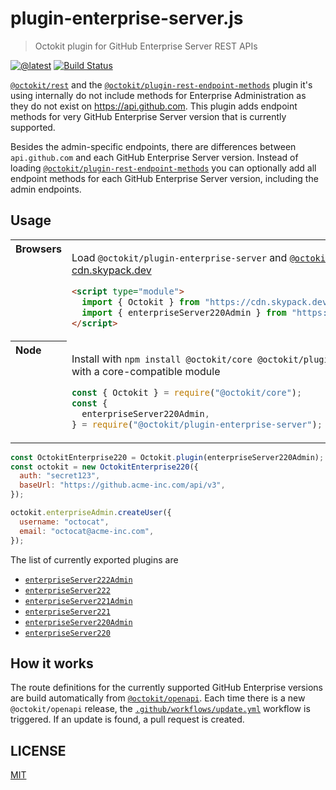 # plugin-enterprise-server.js

> Octokit plugin for GitHub Enterprise Server REST APIs

[![@latest](https://img.shields.io/npm/v/@octokit/plugin-enterprise-server.svg)](https://www.npmjs.com/package/@octokit/plugin-enterprise-server)
[![Build Status](https://github.com/octokit/plugin-enterprise-server.js/workflows/Test/badge.svg)](https://github.com/octokit/plugin-enterprise-server.js/actions?workflow=Test)

[`@octokit/rest`](https://github.com/octokit/rest.js/) and the [`@octokit/plugin-rest-endpoint-methods`](https://github.com/octokit/plugin-rest-endpoint-methods.js/) plugin it's using internally do not include methods for Enterprise Administration as they do not exist on https://api.github.com. This plugin adds endpoint methods for very GitHub Enterprise Server version that is currently supported.

Besides the admin-specific endpoints, there are differences between `api.github.com` and each GitHub Enterprise Server version. Instead of loading [`@octokit/plugin-rest-endpoint-methods`](https://github.com/octokit/plugin-rest-endpoint-methods.js/) you can optionally add all endpoint methods for each GitHub Enterprise Server version, including the admin endpoints.

## Usage

<table>
<tbody valign=top align=left>
<tr><th>
Browsers
</th><td width=100%>

Load `@octokit/plugin-enterprise-server` and [`@octokit/core`](https://github.com/octokit/core.js) (or core-compatible module) directly from [cdn.skypack.dev](https://cdn.skypack.dev)

```html
<script type="module">
  import { Octokit } from "https://cdn.skypack.dev/@octokit/core";
  import { enterpriseServer220Admin } from "https://cdn.skypack.dev/@octokit/plugin-enterprise-server";
</script>
```

</td></tr>
<tr><th>
Node
</th><td>

Install with `npm install @octokit/core @octokit/plugin-enterprise-server`. Optionally replace `@octokit/core` with a core-compatible module

```js
const { Octokit } = require("@octokit/core");
const {
  enterpriseServer220Admin,
} = require("@octokit/plugin-enterprise-server");
```

</td></tr>
</tbody>
</table>

```js
const OctokitEnterprise220 = Octokit.plugin(enterpriseServer220Admin);
const octokit = new OctokitEnterprise220({
  auth: "secret123",
  baseUrl: "https://github.acme-inc.com/api/v3",
});

octokit.enterpriseAdmin.createUser({
  username: "octocat",
  email: "octocat@acme-inc.com",
});
```

The list of currently exported plugins are

- [`enterpriseServer222Admin`](docs/ghe-222.md#admin)
- [`enterpriseServer222`](docs/ghe-222.md#others)
- [`enterpriseServer221Admin`](docs/ghe-221.md#admin)
- [`enterpriseServer221`](docs/ghe-221.md#others)
- [`enterpriseServer220Admin`](docs/ghe-220.md#admin)
- [`enterpriseServer220`](docs/ghe-220.md#others)

## How it works

The route definitions for the currently supported GitHub Enterprise versions are build automatically from [`@octokit/openapi`](https://github.com/octokit/openapi). Each time there is a new `@octokit/openapi` release, the [`.github/workflows/update.yml`](.github/workflows/update.yml) workflow is triggered. If an update is found, a pull request is created.

## LICENSE

[MIT](LICENSE)
